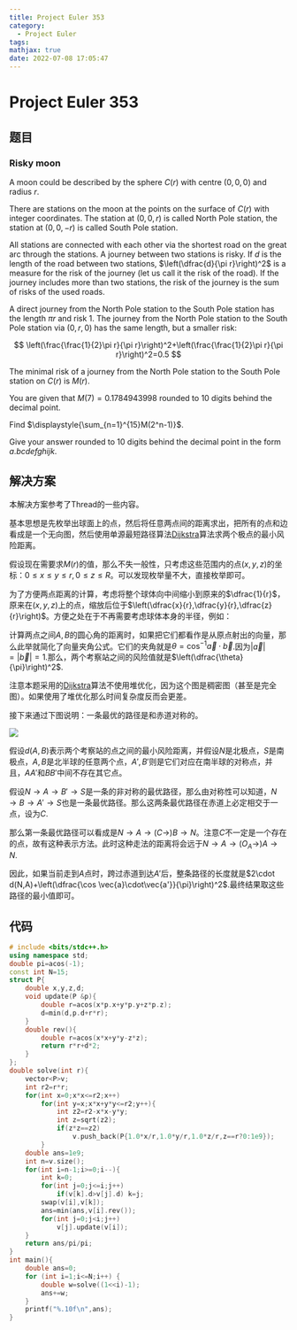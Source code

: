 ```yaml
---
title: Project Euler 353
category:
  - Project Euler
tags:
mathjax: true
date: 2022-07-08 17:05:47
---
```


<escape><!-- more --></escape>

# Project Euler 353

## 题目

### Risky moon

A moon could be described by the sphere $C(r)$ with centre $(0,0,0)$ and radius $r$.

There are stations on the moon at the points on the surface of $C(r)$ with integer coordinates. The station at $(0,0,r)$ is called North Pole station, the station at $(0,0,-r)$ is called South Pole station.

All stations are connected with each other via the shortest road on the great arc through the stations. A journey between two stations is risky. If $d$ is the length of the road between two stations, $\left(\dfrac{d}{\pi r}\right)^2$ is a measure for the risk of the journey (let us call it the risk of the road). If the journey includes more than two stations, the risk of the journey is the sum of risks of the used roads.

A direct journey from  the North Pole station to the South Pole station has the length $\pi r$ and risk 1. The journey from the North Pole station to the South Pole station via $(0,r,0)$ has the same length, but a smaller risk:

$$
\left(\frac{\frac{1}{2}\pi r}{\pi r}\right)^2+\left(\frac{\frac{1}{2}\pi r}{\pi r}\right)^2=0.5
$$

The minimal risk of a journey from the North Pole station to the South Pole station on $C(r)$ is $M(r)$.

You are given that $M(7)=0.1784943998$  rounded to 10 digits behind the decimal point.

Find $\displaystyle{\sum_{n=1}^{15}M(2^n-1)}$.

Give your answer rounded to $10$ digits behind the decimal point in the form $a.bcdefghijk$.

## 解决方案

本解决方案参考了Thread的一些内容。

基本思想是先枚举出球面上的点，然后将任意两点间的距离求出，把所有的点和边看成是一个无向图，然后使用单源最短路径算法[Dijkstra](https://en.wikipedia.org/wiki/Dijkstra%27s_algorithm)算法求两个极点的最小风险距离。

假设现在需要求$M(r)$的值，那么不失一般性，只考虑这些范围内的点$(x,y,z)$的坐标：$0\le x\le y\le r,0\le z\le R$。可以发现枚举量不大，直接枚举即可。

为了方便两点距离的计算，考虑将整个球体向中间缩小到原来的$\dfrac{1}{r}$，原来在$(x,y,z)$上的点，缩放后位于$\left(\dfrac{x}{r},\dfrac{y}{r},\dfrac{z}{r}\right)$。方便之处在于不再需要考虑球体本身的半径，例如：

计算两点之间$A,B$的圆心角的距离时，如果把它们都看作是从原点射出的向量，那么此举就简化了向量夹角公式。它们的夹角就是$\theta=\cos^{-1}\vec{a}\cdot\vec{b}$.因为$|\vec{a}|=|\vec{b}|=1$.那么，两个考察站之间的风险值就是$\left(\dfrac{\theta}{\pi}\right)^2$.

注意本题采用的[Dijkstra](https://en.wikipedia.org/wiki/Dijkstra%27s_algorithm)算法不使用堆优化，因为这个图是稠密图（甚至是完全图）。如果使用了堆优化那么时间复杂度反而会更差。

接下来通过下图说明：一条最优的路径是和赤道对称的。

![](../images/p353-1.png)

假设$d(A,B)$表示两个考察站的点之间的最小风险距离，并假设$N$是北极点，$S$是南极点，$A,B$是北半球的任意两个点，$A',B'$则是它们对应在南半球的对称点，并且，$AA'$和$BB'$中间不存在其它点。

假设$N\rightarrow A\rightarrow B'\rightarrow S$是一条的非对称的最优路径，那么由对称性可以知道，$N\rightarrow B\rightarrow A'\rightarrow S$也是一条最优路径。那么这两条最优路径在赤道上必定相交于一点，设为$C$.

那么第一条最优路径可以看成是$N\rightarrow A\rightarrow (C\rightarrow) B \rightarrow N$。注意$C$不一定是一个存在的点，故有这种表示方法。此时这种走法的距离将会远于$N\rightarrow A\rightarrow (O_A\rightarrow ) A\rightarrow N$.

因此，如果当前走到$A$点时，跨过赤道到达$A'$后，整条路径的长度就是$2\cdot d(N,A)+\left(\dfrac{\cos \vec{a}\cdot\vec{a'}}{\pi}\right)^2$.最终结果取这些路径的最小值即可。

## 代码

```C++
# include <bits/stdc++.h>
using namespace std;
double pi=acos(-1);
const int N=15;
struct P{
    double x,y,z,d;
    void update(P &p){
        double r=acos(x*p.x+y*p.y+z*p.z);
        d=min(d,p.d+r*r);
    }
    double rev(){
        double r=acos(x*x+y*y-z*z);
        return r*r+d*2;
    }
};
double solve(int r){
    vector<P>v;
    int r2=r*r;
    for(int x=0;x*x<=r2;x++)
        for(int y=x;x*x+y*y<=r2;y++){
            int z2=r2-x*x-y*y;
            int z=sqrt(z2);
            if(z*z==z2)
                v.push_back(P{1.0*x/r,1.0*y/r,1.0*z/r,z==r?0:1e9});
        }
    double ans=1e9;
    int n=v.size();
    for(int i=n-1;i>=0;i--){
        int k=0;
        for(int j=0;j<=i;j++)
            if(v[k].d>v[j].d) k=j;
        swap(v[i],v[k]);
        ans=min(ans,v[i].rev());
        for(int j=0;j<i;j++)
            v[j].update(v[i]);
    }
    return ans/pi/pi;
}
int main(){
    double ans=0;
    for (int i=1;i<=N;i++) {
        double w=solve((1<<i)-1);
        ans+=w;
    }
    printf("%.10f\n",ans);
}

```
